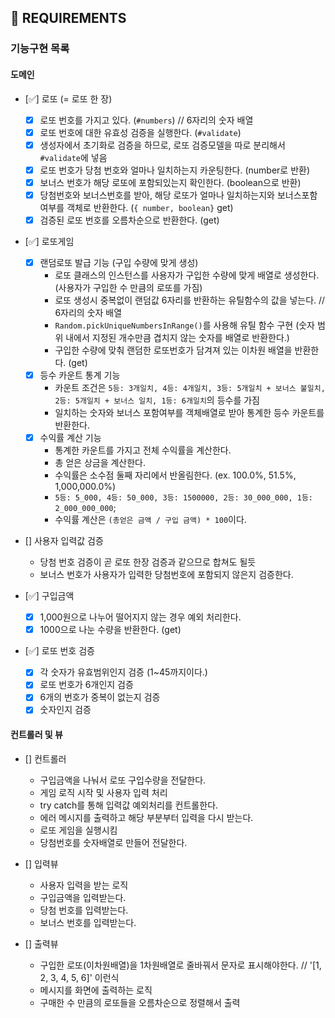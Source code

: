 ## 🚀 REQUIREMENTS

### 기능구현 목록

#### 도메인

- [✅] 로또 (= 로또 한 장)

  - [x] 로또 번호를 가지고 있다. (`#numbers`) // 6자리의 숫자 배열
  - [x] 로또 번호에 대한 유효성 검증을 실행한다. (`#validate`)
  - [x] 생성자에서 초기화로 검증을 하므로, 로또 검증모델을 따로 분리해서 `#validate`에 넣음
  - [x] 로또 번호가 당첨 번호와 얼마나 일치하는지 카운팅한다. (number로 반환)
  - [x] 보너스 번호가 해당 로또에 포함되있는지 확인한다. (boolean으로 반환)
  - [x] 당첨번호와 보너스번호를 받아, 해당 로또가 얼마나 일치하는지와 보너스포함 여부를 객체로 반환한다. (`{ number, boolean}` get)
  - [x] 검증된 로또 번호를 오름차순으로 반환한다. (get)

- [✅] 로또게임

  - [x] 랜덤로또 발급 기능 (구입 수량에 맞게 생성)
    - 로또 클래스의 인스턴스를 사용자가 구입한 수량에 맞게 배열로 생성한다. (사용자가 구입한 수 만큼의 로또를 가짐)
    - 로또 생성시 중복없이 랜덤값 6자리를 반환하는 유틸함수의 값을 넣는다. // 6자리의 숫자 배열
    - `Random.pickUniqueNumbersInRange()`를 사용해 유틸 함수 구현 (숫자 범위 내에서 지정된 개수만큼 겹치지 않는 숫자를 배열로 반환한다.)
    - 구입한 수량에 맞춰 랜덤한 로또번호가 담겨져 있는 이차원 배열을 반환한다. (get)
  - [x] 등수 카운트 통계 기능
    - 카운트 조건은 `5등: 3개일치, 4등: 4개일치, 3등: 5개일치 + 보너스 불일치, 2등: 5개일치 + 보너스 일치, 1등: 6개일치`의 등수를 가짐
    - 일치하는 숫자와 보너스 포함여부를 객체배열로 받아 통계한 등수 카운트를 반환한다.
  - [x] 수익률 계산 기능
    - 통계한 카운트를 가지고 전체 수익률을 계산한다.
    - 총 얻은 상금을 계산한다.
    - 수익률은 소수점 둘째 자리에서 반올림한다. (ex. 100.0%, 51.5%, 1,000,000.0%)
    - `5등: 5_000, 4등: 50_000, 3등: 1500000, 2등: 30_000_000, 1등: 2_000_000_000`;
    - 수익률 계산은 `(총얻은 금액 / 구입 금액) * 100`이다.

- [] 사용자 입력값 검증

  - 당첨 번호 검증이 곧 로또 한장 검증과 같으므로 합쳐도 될듯
  - 보너스 번호가 사용자가 입력한 당첨번호에 포함되지 않은지 검증한다.

- [✅] 구입금액

  - [x] 1,000원으로 나누어 떨어지지 않는 경우 예외 처리한다.
  - [x] 1000으로 나눈 수량을 반환한다. (get)

- [✅] 로또 번호 검증

  - [x] 각 숫자가 유효범위인지 검증 (1~45까지이다.)
  - [x] 로또 번호가 6개인지 검증
  - [x] 6개의 번호가 중복이 없는지 검증
  - [x] 숫자인지 검증

#### 컨트롤러 및 뷰

- [] 컨트롤러

  - 구입금액을 나눠서 로또 구입수량을 전달한다.
  - 게임 로직 시작 및 사용자 입력 처리
  - try catch를 통해 입력값 예외처리를 컨트롤한다.
  - 에러 메시지를 출력하고 해당 부분부터 입력을 다시 받는다.
  - 로또 게임을 실행시킴
  - 당첨번호를 숫자배열로 만들어 전달한다.

- [] 입력뷰

  - 사용자 입력을 받는 로직
  - 구입금액을 입력받는다.
  - 당첨 번호를 입력받는다.
  - 보너스 번호를 입력받는다.

- [] 출력뷰
  - 구입한 로또(이차원배열)을 1차원배열로 줄바꿔서 문자로 표시해야한다. // '[1, 2, 3, 4, 5, 6]' 이런식
  - 메시지를 화면에 출력하는 로직
  - 구매한 수 만큼의 로또들을 오름차순으로 정렬해서 출력
